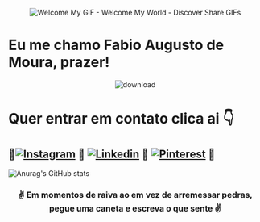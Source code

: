 <div align="center">
  
  ![Welcome My GIF - Welcome My World - Discover   Share GIFs](https://github.com/FabioMourahn/FabioMourahn/assets/142456922/5925e7cc-b30a-4850-a6b2-3fa586d9959d)

</div>

# **Eu me chamo Fabio Augusto de Moura, prazer!**  

<div align="center">

![download](https://github.com/FabioMourahn/FabioMourahn/assets/142456922/66cb2dd6-c8ab-4377-9647-bb6261fb0306)

</div>

# **Quer entrar em contato clica ai** 👇

💎[![Instagram](https://img.shields.io/badge/Instagram-E4405F?style=for-the-badge&logo=instagram&logoColor=white)](https://www.instagram.com/fabio_mourahn) 💎
[![Linkedin](https://img.shields.io/badge/LinkedIn-0077B5?style=for-the-badge&logo=linkedin&logoColor=white)](https://linkedin.com/in/fábio-moura-715764213) 💎
[![Pinterest](https://img.shields.io/badge/Pinterest-%23E60023.svg?&style=for-the-badge&logo=Pinterest&logoColor=white)](https://br.pinterest.com/FabioMourahn) 💎
----------------------------------------------------------------------

![Anurag's GitHub stats](https://github-readme-stats.vercel.app/api?username=Fabiomourahn&show_icons=true&theme=tokyonight)

<div align="center">

###  ✌️ Em momentos de raiva ao em vez de arremessar pedras, pegue uma caneta e escreva o que sente ✌️

</div>

